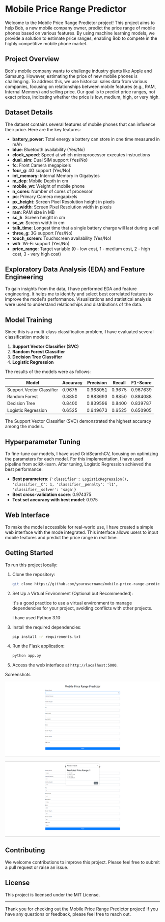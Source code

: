 # Mobile Price Range Predictor

Welcome to the Mobile Price Range Predictor project! This project aims to help Bob, a new mobile company owner, predict the price range of mobile phones based on various features. By using machine learning models, we provide a solution to estimate price ranges, enabling Bob to compete in the highly competitive mobile phone market.

## Project Overview

Bob's mobile company wants to challenge industry giants like Apple and Samsung. However, estimating the price of new mobile phones is challenging. To address this, we use historical sales data from various companies, focusing on relationships between mobile features (e.g., RAM, Internal Memory) and selling price. Our goal is to predict price ranges, not exact prices, indicating whether the price is low, medium, high, or very high.

## Dataset Details

The dataset contains several features of mobile phones that can influence their price. Here are the key features:

- **battery_power**: Total energy a battery can store in one time measured in mAh
- **blue**: Bluetooth availability (Yes/No)
- **clock_speed**: Speed at which microprocessor executes instructions
- **dual_sim**: Dual SIM support (Yes/No)
- **fc**: Front Camera megapixels
- **four_g**: 4G support (Yes/No)
- **int_memory**: Internal Memory in Gigabytes
- **m_dep**: Mobile Depth in cm
- **mobile_wt**: Weight of mobile phone
- **n_cores**: Number of cores of processor
- **pc**: Primary Camera megapixels
- **px_height**: Screen Pixel Resolution height in pixels
- **px_width**: Screen Pixel Resolution width in pixels
- **ram**: RAM size in MB
- **sc_h**: Screen height in cm
- **sc_w**: Screen width in cm
- **talk_time**: Longest time that a single battery charge will last during a call
- **three_g**: 3G support (Yes/No)
- **touch_screen**: Touchscreen availability (Yes/No)
- **wifi**: Wi-Fi support (Yes/No)
- **price_range**: Target variable (0 - low cost, 1 - medium cost, 2 - high cost, 3 - very high cost)

## Exploratory Data Analysis (EDA) and Feature Engineering

To gain insights from the data, I have performed EDA and feature engineering. It helps me to identify and select best correlated features to improve the model's performance. Visualizations and statistical analysis were used to understand relationships and distributions of the data.

## Model Training

Since this is a multi-class classification problem, I have evaluated several classification models:

1. **Support Vector Classifier (SVC)**
2. **Random Forest Classifier**
3. **Decision Tree Classifier**
4. **Logistic Regression**

The results of the models were as follows:

| Model                     | Accuracy | Precision | Recall | F1-Score |
|---------------------------|----------|-----------|--------|----------|
| Support Vector Classifier | 0.9675   | 0.968051  | 0.9675 | 0.967639 |
| Random Forest             | 0.8850   | 0.883693  | 0.8850 | 0.884088 |
| Decision Tree             | 0.8400   | 0.839596  | 0.8400 | 0.839787 |
| Logistic Regression       | 0.6525   | 0.649673  | 0.6525 | 0.650905 |

The Support Vector Classifier (SVC) demonstrated the highest accuracy among the models.

## Hyperparameter Tuning

To fine-tune our models, I have used GridSearchCV, focusing on optimizing the parameters for each model. For this implementation, I have used pipeline from scikit-learn. After tuning, Logistic Regression achieved the best performance:

- **Best parameters**: `{'classifier': LogisticRegression(), 'classifier__C': 1, 'classifier__penalty': 'l1', 'classifier__solver': 'saga'}`
- **Best cross-validation score**: 0.974375
- **Test set accuracy with best model**: 0.975

## Web Interface

To make the model accessible for real-world use, I have created a simple web interface with the mode integrated. This interface allows users to input mobile features and predict the price range in real time.

## Getting Started

To run this project locally:

1. Clone the repository:
    ```bash
    git clone https://github.com/yourusername/mobile-price-range-predictor.git
    ```
2. Set Up a Virtual Environment (Optional but Recommended):

    It's a good practice to use a virtual environment to manage dependencies for your project, avoiding conflicts with other projects.

    I have used Python 3.10

2. Install the required dependencies:
    ```bash
    pip install -r requirements.txt
    ```
3. Run the Flask application:
    ```bash
    python app.py
    ```
4. Access the web interface at `http://localhost:5000`.

Screenshots

![alt text](images/image.png)

![alt text](images/image-1.png)

## Contributing

We welcome contributions to improve this project. Please feel free to submit a pull request or raise an issue.

## License

This project is licensed under the MIT License.

---

Thank you for checking out the Mobile Price Range Predictor project! If you have any questions or feedback, please feel free to reach out.

